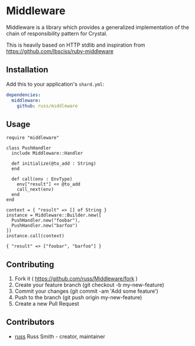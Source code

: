 # Middleware

Middleware is a library which provides a generalized implementation of the chain of responsibility pattern for Crystal.

This is heavily based on HTTP stdlib and inspiration from https://github.com/Ibsciss/ruby-middleware

## Installation

Add this to your application's `shard.yml`:

```yaml
dependencies:
  middleware:
    github: russ/middleware
```

## Usage

```crystal
require "middleware"
```

```
class PushHandler
  include Middleware::Handler

  def initialize(@to_add : String)
  end

  def call(env : EnvType)
    env["result"] << @to_add
    call_next(env)
  end
end

context = { "result" => [] of String }
instance = Middleware::Builder.new([
  PushHandler.new("foobar"),
  PushHandler.new("barfoo")
])
instance.call(context)
```

`{ "result" => ["foobar", "barfoo"] }`

## Contributing

1. Fork it ( https://github.com/russ/Middleware/fork )
2. Create your feature branch (git checkout -b my-new-feature)
3. Commit your changes (git commit -am 'Add some feature')
4. Push to the branch (git push origin my-new-feature)
5. Create a new Pull Request

## Contributors

- [russ](https://github.com/russ) Russ Smith - creator, maintainer
